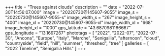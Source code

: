 +++
title = "Trees against clouds"
description = ""
date = "2022-07-30T14:56:07.000"
image = "20220730@145607-9055"
image_s = "20220730@145607-9055-s"
image_width_s = "267"
image_height_s = "400"
image_xl = "20220730@145607-9055-xl"
image_width_xl = "668"
image_height_xl = "1000"
gps_latitude = "43.6870981166667"
gps_longitude = "13.1697267"
phototags = [ "2022", "2022-07", "2022-07-30", "Ancona", "Europe", "Italy", "Marche", "Senigallia", "afternoon", "cloud", "countryside", "field", "hill", "summer", "threshed", "tree" ]
galleries = [ "2022 Timeline", "Senigallia Hills" ]
+++
